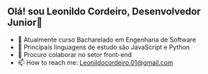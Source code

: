 ## Olá! sou Leonildo Cordeiro, Desenvolvedor Junior👋

- 🔭 Atualmente curso Bacharelado em Engenharia de Software
- 🌱 Principais linguagens de estudo são JavaScript e Python
- 👯 Procuro colaborar no setor front-end
- 📫 How to reach me: Leonildocordeiro.01@gmail.com



